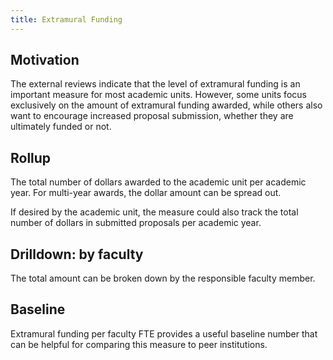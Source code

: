 ```yaml
---
title: Extramural Funding
---
```


## Motivation

The external reviews indicate that the level of extramural funding is an important measure for most academic units.  However, some units focus exclusively on the amount of extramural funding awarded, while others also want to encourage increased proposal submission, whether they are ultimately funded or not.

## Rollup

The total number of dollars awarded to the academic unit per academic year. For multi-year awards, the dollar amount can be spread out.

If desired by the academic unit, the measure could also track the total number of dollars in submitted proposals per academic year.

## Drilldown: by faculty

The total amount can be broken down by the responsible faculty member.

## Baseline

Extramural funding per faculty FTE provides a useful baseline number that can be helpful for comparing this measure to peer institutions.


